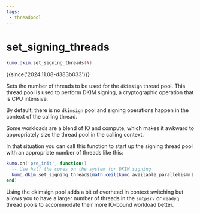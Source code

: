 ```yaml
---
tags:
 - threadpool
---
```


# set_signing_threads

```lua
kumo.dkim.set_signing_threads(N)
```

{{since('2024.11.08-d383b033')}}

Sets the number of threads to be used for the `dkimsign` thread pool.  This
thread pool is used to perform DKIM signing, a cryptographic operation that is
CPU intensive.

By default, there is no `dkimsign` pool and signing operations happen in the
context of the calling thread.

Some workloads are a blend of IO and compute, which makes it awkward to
appropriately size the thread pool in the calling context.

In that situation you can call this function to start up the signing thread
pool with an appropriate number of threads like this:

```lua
kumo.on('pre_init', function()
  -- Use half the cores on the system for DKIM signing
  kumo.dkim.set_signing_threads(math.ceil(kumo.available_parallelism() / 2))
end)
```

Using the dkimsign pool adds a bit of overhead in context switching but allows
you to have a larger number of threads in the `smtpsrv` or `readyq` thread
pools to accommodate their more IO-bound workload better.
